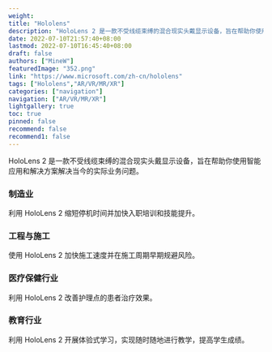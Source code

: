 ```yaml
---
weight: 
title: "Hololens"
description: "HoloLens 2 是一款不受线缆束缚的混合现实头戴显示设备，旨在帮助你使用智能应用和解决方案解决当今的实际业务问题。"
date: 2022-07-10T21:57:40+08:00
lastmod: 2022-07-10T16:45:40+08:00
draft: false
authors: ["MineW"]
featuredImage: "352.png"
link: "https://www.microsoft.com/zh-cn/hololens"
tags: ["Hololens","AR/VR/MR/XR"]
categories: ["navigation"]
navigation: ["AR/VR/MR/XR"]
lightgallery: true
toc: true
pinned: false
recommend: false
recommend1: false
---
```


HoloLens 2 是一款不受线缆束缚的混合现实头戴显示设备，旨在帮助你使用智能应用和解决方案解决当今的实际业务问题。

### 制造业

利用 HoloLens 2 缩短停机时间并加快入职培训和技能提升。

### 工程与施工

使用 HoloLens 2 加快施工速度并在施工周期早期规避风险。

### 医疗保健行业

利用 HoloLens 2 改善护理点的患者治疗效果。

### 教育行业

利用 HoloLens 2 开展体验式学习，实现随时随地进行教学，提高学生成绩。